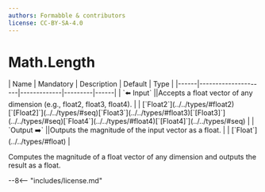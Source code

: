 ```yaml
---
authors: Formabble & contributors
license: CC-BY-SA-4.0
---
```



# Math.Length

<div class="sh-parameters" markdown="1">
| Name | Mandatory | Description | Default | Type |
|------|---------------------|-------------|---------|------|
| `⬅️ Input` ||Accepts a float vector of any dimension (e.g., float2, float3, float4). | | [`Float2`](../../types/#float2)[`[Float2]`](../../types/#seq)[`Float3`](../../types/#float3)[`[Float3]`](../../types/#seq)[`Float4`](../../types/#float4)[`[Float4]`](../../types/#seq) |
| `Output ➡️` ||Outputs the magnitude of the input vector as a float. | | [`Float`](../../types/#float) |

</div>

Computes the magnitude of a float vector of any dimension and outputs the result as a float.

--8<-- "includes/license.md"

